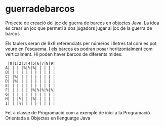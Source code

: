 ﻿guerradebarcos
==============

Projecte de creació del joc de guerra de barcos en objectes Java. La idea és 
crear un joc que permeti a dos jugadors jugar al joc de la guerra de barcos

Els taulers seran de 9x9 referenciats per números i lletres tal com es pot 
veure en l'esquema. I els barcos es podran posar horitzontalment com 
verticalment. Hi poden haver barcos de diferents mides:

     |0|1|2|3|4|5|6|7|8|9|
    A| | | |%|%|%| | | | |
    B| | | | | | | | | | |
    C| |%| | | | | | | | |
    D| |%| | | | | | | | | 
    E| | | | | | | | | | | 
    F| | | | | |%|%|%|%|%| 
    G| | | | | | | | | | | 
    H| | |%| | |%| | | | | 
    I| | |%| | | | | | | | 

Fet a classe de Programació com a exemple de inici a la Programació Orientada a Objectes en
llenguatge Java

